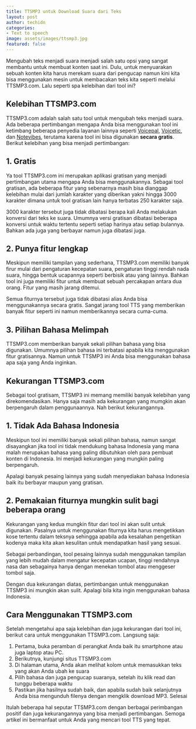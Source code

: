 ```yaml
---
title: TTSMP3 untuk Download Suara dari Teks
layout: post
author: techidn
categories: 
- Text to speech
image: assets/images/ttsmp3.jpg
featured: false
---
```


Mengubah teks menjadi suara menjadi salah satu opsi yang sangat membantu untuk membuat konten saat ini. Dulu, untuk menyuarakan sebuah konten kita harus merekam suara dari pengucap namun kini kita bisa menggunakan mesin untuk membacakan teks kita seperti melalui TTSMP3.com. Lalu seperti spa kelebihan dari tool ini?

## Kelebihan TTSMP3.com
TTSMP3.com adalah salah satu tool untuk mengubah teks menjadi suara. Ada beberapa pertimbangan mengapa Anda bisa menggunakan tool ini ketimbang beberapa penyedia layanan lainnya seperti [Voicepal](voicepal), [Voicetic](voicetic), dan [Notevibes](notevibes), terutama karena tool ini bisa digunakan **secara gratis**. Berikut kelebihan yang bisa menjadi pertimbangan:

## 1. Gratis
Ya tool TTSMP3.com ini merupakan aplikasi gratisan yang menjadi pertimbangan utama mengapa Anda bisa menggunakannya. Sebagai tool gratisan, ada beberapa fitur yang sebenarnya masih bisa dianggap kelebihan mulai dari jumlah karakter yang diberikan yakni hingga 3000 karakter dimana untuk tool gratisan lain hanya terbatas 250 karakter saja.

3000 karakter tersebut juga tidak dibatasi berapa kali Anda melakukan konversi dari teks ke suara. Umumnya versi gratisan dibatasi beberapa konversi untuk waktu tertentu seperti setiap harinya atau setiap bulannya. Bahkan ada juga yang berbayar namun juga dibatasi juga.

## 2. Punya fitur lengkap
Meskipun memiliki tampilan yang sederhana, TTSMP3.com memiliki banyak firur mulai dari pengaturan kecepatan suara, pengaturan tinggi rendah nada suara, hingga bentuk ucapannya seperti berbisik atau yang lainnya. Bahkan tool ini juga memiliki fitur untuk membuat sebuah percakapan antara dua orang. Fitur yang masih jarang ditemui.

Semua fiturnya tersebut juga tidak dibatasi alias Anda bisa menggunakannya secara gratis. Sangat jarang tool TTS yang memberikan banyak fitur seperti ini namun memberikannya secara cuma-cuma.

## 3. Pilihan Bahasa Melimpah
TTSMP3.com memberikan banyak sekali pilihan bahasa yang bisa digunakan. Umumnya pilihan bahasa ini terbatasi apabila kita menggunakan fitur gratisannya. Namun untuk TTSMP3 ini Anda bisa menggunakan bahasa apa saja yang Anda inginkan.

## Kekurangan TTSMP3.com
Sebagai tool gratisam, TTSMP3 ini memang memiliki banyak kelebihan yang direkomendasikan. Hanya saja masih ada kekurangan yang mumgkin akan berpengaruh dalam penggunaannya. Nah berikut kekurangannya.

## 1. Tidak Ada Bahasa Indonesia
Meskipun tool ini memiliki banyak sekali pilihan bahasa, namun sangat disayangkan jika tool ini tidak mendukung bahasa Indonesia yang mana malah merupakan bahasa yang paling dibutuhkan oleh para pembuat konten di Indonesia. Ini menjadi kekurangan yang mungkin paling berpengaruh. 

Apalagi banyak pesaing lainnya yang sudah menyediakan bahasa Indonesia baik itu berbayar maupun yang gratisan.

## 2. Pemakaian fiturnya mungkin sulit bagi beberapa orang
Kekurangan yang kedua mungkin fitur dari tool ini akan sulit untuk digunakan. Pasalnya untuk menggunakan fiturnya kita harus mengetikkan kose tertentu dalam teksnya sehingga apabila ada kesalahan pengetikan kodenya maka kita akan kesulitan untuk mendapatkan hasil yang sesuai. 

Sebagai perbandingan, tool pesaing lainnya sudah menggunakan tampilan yang lebih mudah dalam mengatur kecepatan ucapan, tinggi rendahnya nasa dan sebagainya hanya dengan menekan tombol atau menggeser tombol saja.

Dengan dua kekurangan diatas, pertimbangan untuk menggunakan TTSMP3 ini mungkin akan sulit. Apalagi bila kita ingin menggunakan bahasa Indonesia.

## Cara Menggunakan TTSMP3.com
Setelah mengetahui apa saja kelebihan dan juga kekurangan dari tool ini, berikut cara untuk menggunakan TTSMP3.com. Langsung saja:

1. Pertama, buka peramban di perangkat Anda baik itu smartphone atau juga laptop atau PC. 
2. Berikutnya, kunjungi situs TTSMP3.com
3. Di halaman utama, Anda akan melihat kolom untuk memasukkan teks yang akan Anda ubah ke suara
4. Pilih bahasa dan juga pengucap suaranya, setelah itu klik read dan tunggu beberapa waktu
5. Pastikan jika hasilnya sudah baik, dan apabila sudah baik selanjutnya Anda bisa mengunduh filenya dengan mengklik download MP3. Selesai

Itulah beberapa hal seputar TTSMP3.com dengan berbagai perimbangan positif dan juga kekurangannya yang bisa menjadi pertimbangan. Semoga artikel ini bermanfaat untuk Anda yang mencari tool TTS yang tepat.
